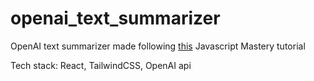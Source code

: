 # openai_text_summarizer
OpenAI text summarizer made following [this](https://www.youtube.com/watch?v=vpvtZZi5ZWk) Javascript Mastery tutorial

Tech stack: React, TailwindCSS, OpenAI api
